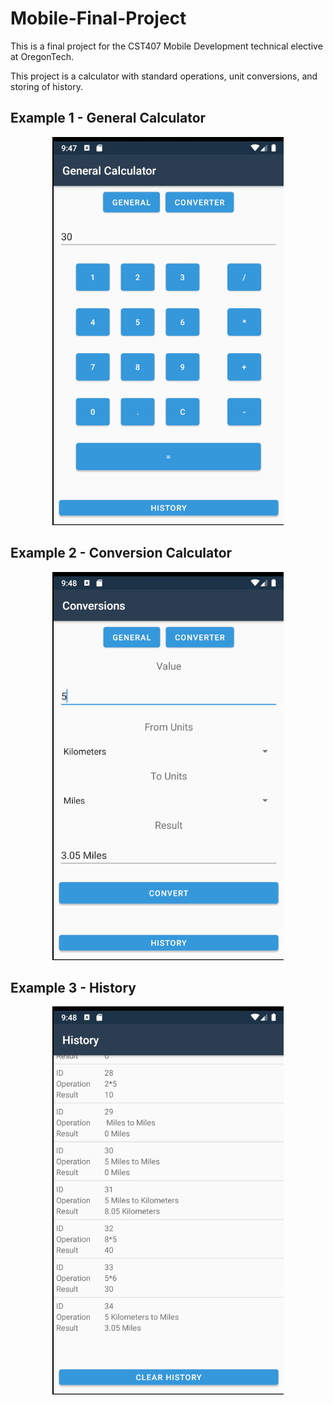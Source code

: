 # Mobile-Final-Project
This is a final project for the CST407 Mobile Development technical elective at OregonTech.

This project is a calculator with standard operations, unit conversions, and storing of history.

## Example 1 - General Calculator
<p align="center">
  <img src="https://github.com/themorgander/Mobile-Final-Project/blob/main/Images/Example_1.png?raw=true"/>
</p>

## Example 2 - Conversion Calculator
<p align="center">
  <img src="https://github.com/themorgander/Mobile-Final-Project/blob/main/Images/Example_2.png?raw=true"/>
</p>

## Example 3 - History
<p align="center">
  <img src="https://github.com/themorgander/Mobile-Final-Project/blob/main/Images/Example_3.png?raw=true"/>
</p>

